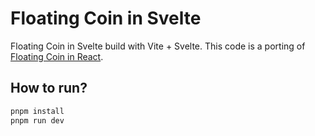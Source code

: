 # Floating Coin in Svelte

Floating Coin in Svelte build with Vite + Svelte. This code is a porting of [Floating Coin in React](https://github.com/senkulabs/floating-coin-react).



## How to run?

```sh
pnpm install
pnpm run dev
```